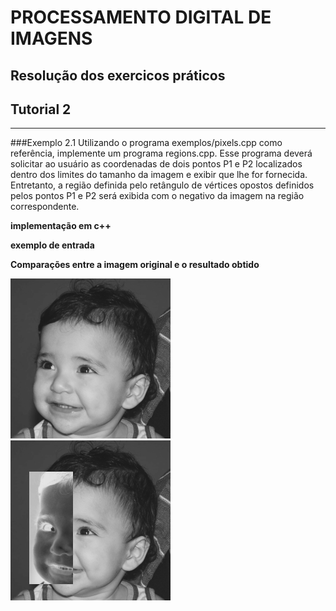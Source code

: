 # PROCESSAMENTO DIGITAL DE IMAGENS
## Resolução dos exercicos práticos

## Tutorial 2
---
###Exemplo 2.1
Utilizando o programa exemplos/pixels.cpp como referência, implemente um programa regions.cpp. Esse programa deverá solicitar ao usuário as coordenadas de dois pontos P1 e P2 localizados dentro dos limites do tamanho da imagem e exibir que lhe for fornecida. Entretanto, a região definida pelo retângulo de vértices opostos definidos pelos pontos P1 e P2 será exibida com o negativo da imagem na região correspondente.

**implementação em c++**

**exemplo de entrada**


**Comparações entre a imagem original e o resultado obtido**

![Image](images/ex1/biel.png) ![Image](images/ex1/ex1.png)
